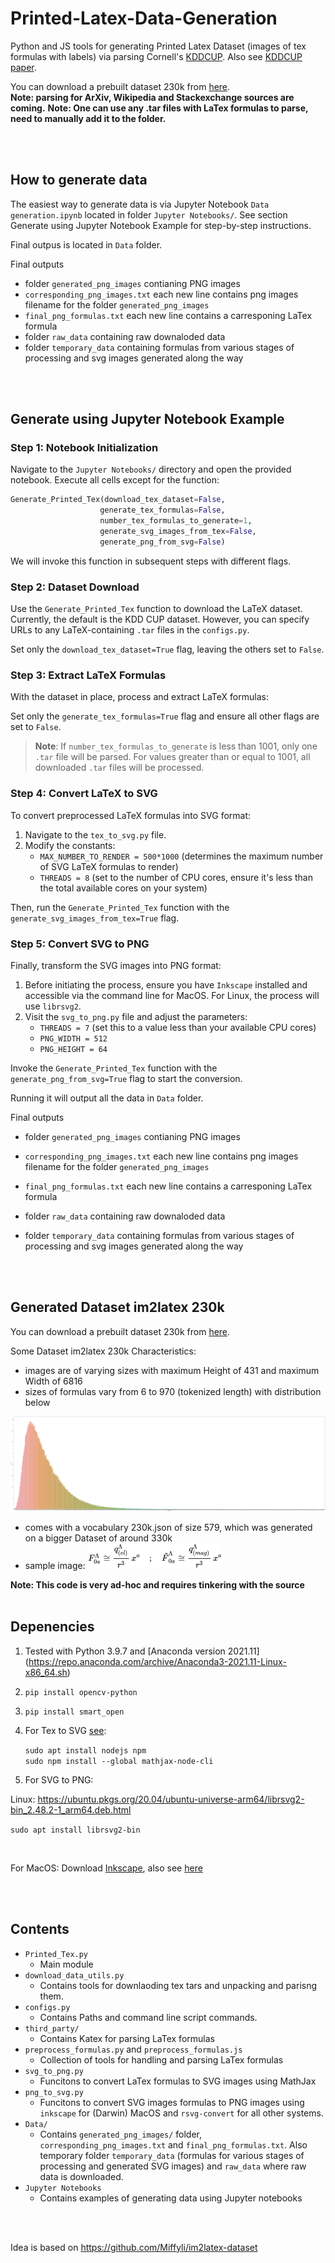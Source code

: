 # Printed-Latex-Data-Generation

Python and JS tools for generating Printed Latex Dataset (images of tex formulas with labels) via parsing Cornell's [KDDCUP](https://www.cs.cornell.edu/projects/kddcup/datasets.html).
Also see [KDDCUP paper](https://www.cs.cornell.edu/home/kleinber/kddcup2003.pdf).
<br />

You can download a prebuilt dataset 230k from [here](https://zenodo.org/record/7738969#.ZBJJSi-B2Lc).
<br />
**Note: parsing for ArXiv, Wikipedia and Stackexchange sources are coming.** 
**Note: One can use any .tar files with LaTex formulas to parse, need to manually add it to the folder.** 


<br />
<br />

## How to generate data
The easiest way to generate data is via Jupyter Notebook `Data generation.ipynb` located in folder `Jupyter Notebooks/`.
See section Generate using Jupyter Notebook Example for step-by-step instructions.


Final outpus is located in `Data` folder.

Final outputs
- folder `generated_png_images` contianing PNG images
- `corresponding_png_images.txt` each new line contains png images filename for the folder `generated_png_images`
- `final_png_formulas.txt` each new line contains a carresponing LaTex formula
- folder `raw_data` containing raw downaloded data
- folder `temporary_data` containing formulas from various stages of processing and svg images generated along the way

<br />
<br />


## Generate using Jupyter Notebook Example


### Step 1: Notebook Initialization

Navigate to the `Jupyter Notebooks/` directory and open the provided notebook. Execute all cells except for the function:

```python
Generate_Printed_Tex(download_tex_dataset=False,
                    generate_tex_formulas=False,
                    number_tex_formulas_to_generate=1,
                    generate_svg_images_from_tex=False,
                    generate_png_from_svg=False)
```

We will invoke this function in subsequent steps with different flags.

### Step 2: Dataset Download

Use the `Generate_Printed_Tex` function to download the LaTeX dataset. Currently, the default is the KDD CUP dataset. However, you can specify URLs to any LaTeX-containing `.tar` files in the `configs.py`.

Set only the `download_tex_dataset=True` flag, leaving the others set to `False`.



### Step 3: Extract LaTeX Formulas

With the dataset in place, process and extract LaTeX formulas:

Set only the `generate_tex_formulas=True` flag and ensure all other flags are set to `False`.

> **Note**: If `number_tex_formulas_to_generate` is less than 1001, only one `.tar` file will be parsed. For values greater than or equal to 1001, all downloaded `.tar` files will be processed.

### Step 4: Convert LaTeX to SVG

To convert preprocessed LaTeX formulas into SVG format:

1. Navigate to the `tex_to_svg.py` file.
2. Modify the constants:
    - `MAX_NUMBER_TO_RENDER = 500*1000` (determines the maximum number of SVG LaTeX formulas to render)
    - `THREADS = 8` (set to the number of CPU cores, ensure it's less than the total available cores on your system)

Then, run the `Generate_Printed_Tex` function with the `generate_svg_images_from_tex=True` flag.

### Step 5: Convert SVG to PNG

Finally, transform the SVG images into PNG format:

1. Before initiating the process, ensure you have `Inkscape` installed and accessible via the command line for MacOS. For Linux, the process will use `librsvg2`.
2. Visit the `svg_to_png.py` file and adjust the parameters:
    - `THREADS = 7` (set this to a value less than your available CPU cores)
    - `PNG_WIDTH = 512`
    - `PNG_HEIGHT = 64`

Invoke the `Generate_Printed_Tex` function with the `generate_png_from_svg=True` flag to start the conversion.


Running it will output all the data in `Data` folder.

Final outputs
- folder `generated_png_images` contianing PNG images
- `corresponding_png_images.txt` each new line contains png images filename for the folder `generated_png_images`
- `final_png_formulas.txt` each new line contains a carresponing LaTex formula

  
- folder `raw_data` containing raw downaloded data
- folder `temporary_data` containing formulas from various stages of processing and svg images generated along the way

<br />
<br />

## Generated Dataset im2latex 230k

You can download a prebuilt dataset 230k from [here](https://zenodo.org/record/7738969#.ZBJJSi-B2Lc).

Some Dataset im2latex 230k Characteristics:
- images are of varying sizes with maximum Height of 431 and maximum Width of 6816
- sizes of formulas vary from 6 to 970 (tokenized length) with distribution below

![alt text](histogram.png)

- comes with a vocabulary 230k.json of size 579, which was generated on a bigger Dataset of around 330k
- sample image:
![alt text](sample.png)






**Note: This code is very ad-hoc and requires tinkering with the source**
<br />
<br />

## Depenencies
1. Tested with Python 3.9.7 and [Anaconda version 2021.11] (https://repo.anaconda.com/archive/Anaconda3-2021.11-Linux-x86_64.sh)
2. `pip install opencv-python`
3. `pip install smart_open`
4. For Tex to SVG [see](https://www.npmjs.com/package/tex2svg):

    `sudo apt install nodejs npm`\
    `sudo npm install --global mathjax-node-cli`
     

5. For SVG to PNG:


  Linux:
  https://ubuntu.pkgs.org/20.04/ubuntu-universe-arm64/librsvg2-bin_2.48.2-1_arm64.deb.html
  
  
  `sudo apt install librsvg2-bin`
  
  <br />

  For MacOS:
  Download [Inkscape](https://inkscape.org), also see [here](https://stackoverflow.com/questions/9853325/how-to-convert-a-svg-to-a-png-with-imagemagick) 
  
 


<br />
<br />

## Contents
- `Printed_Tex.py`
  - Main module 
- `download_data_utils.py`
  - Contains tools for downlaoding tex tars and unpacking and parisng them.
- `configs.py`
  - Contains Paths and command line script commands.
- `third_party/`
  - Contains Katex for parsing LaTex formulas
- `preprocess_formulas.py` and `preprocess_formulas.js`
  - Collection of tools for handling and parsing LaTex formulas
- `svg_to_png.py`
  - Funcitons to convert LaTex formulas to SVG images using MathJax
- `png_to_svg.py`
  - Funcitons to convert SVG images formulas to PNG images using `inkscape` for (Darwin) MacOS and `rsvg-convert` for all other systems. 
- `Data/`
  - Contains `generated_png_images/` folder, `corresponding_png_images.txt`  and `final_png_formulas.txt`. Also temporary folder `temporary_data` (formulas for various stages of processing and generated SVG images) and `raw_data` where raw data is downloaded.
- `Jupyter Notebooks`
  - Contains examples of generating data using Jupyter notebooks


<br />
<br />

Idea is based on https://github.com/Miffyli/im2latex-dataset
